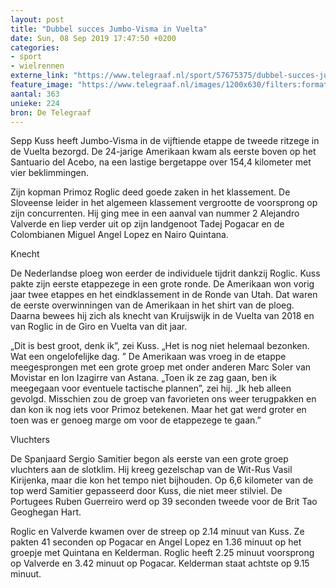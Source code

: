 ```yaml
---
layout: post
title: "Dubbel succes Jumbo-Visma in Vuelta"
date: Sun, 08 Sep 2019 17:47:50 +0200
categories: 
- sport 
- wielrennen 
externe_link: "https://www.telegraaf.nl/sport/57675375/dubbel-succes-jumbo-visma-in-vuelta"
feature_image: "https://www.telegraaf.nl/images/1200x630/filters:format(jpeg):quality(80)/cdn-kiosk-api.telegraaf.nl/1239c9e2-d268-11e9-9a49-02d2fb1aa1d7.jpg"
aantal: 363
unieke: 224
bron: De Telegraaf
---
```


<p class="intro">Sepp Kuss heeft Jumbo-Visma in de vijftiende etappe de tweede ritzege in de Vuelta bezorgd. De 24-jarige Amerikaan kwam als eerste boven op het Santuario del Acebo, na een lastige bergetappe over 154,4 kilometer met vier beklimmingen.</p> <p>Zijn kopman Primoz Roglic deed goede zaken in het klassement. De Sloveense leider in het algemeen klassement vergrootte de voorsprong op zijn concurrenten. Hij ging mee in een aanval van nummer 2 Alejandro Valverde en liep verder uit op zijn landgenoot Tadej Pogacar en de Colombianen Miguel Angel Lopez en Nairo Quintana.</p><p>Knecht</p><p>De Nederlandse ploeg won eerder de individuele tijdrit dankzij Roglic. Kuss pakte zijn eerste etappezege in een grote ronde. De Amerikaan won vorig jaar twee etappes en het eindklassement in de Ronde van Utah. Dat waren de eerste overwinningen van de Amerikaan in het shirt van de ploeg. Daarna bewees hij zich als knecht van Kruijswijk in de Vuelta van 2018 en van Roglic in de Giro en Vuelta van dit jaar.</p><p>„Dit is best groot, denk ik”, zei Kuss. „Het is nog niet helemaal bezonken. Wat een ongelofelijke dag. ” De Amerikaan was vroeg in de etappe meegesprongen met een grote groep met onder anderen Marc Soler van Movistar en Ion Izagirre van Astana. „Toen ik ze zag gaan, ben ik meegegaan voor eventuele tactische plannen”, zei hij. „Ik heb alleen gevolgd. Misschien zou de groep van favorieten ons weer terugpakken en dan kon ik nog iets voor Primoz betekenen. Maar het gat werd groter en toen was er genoeg marge om voor de etappezege te gaan.”</p><p>Vluchters</p><p>De Spanjaard Sergio Samitier begon als eerste van een grote groep vluchters aan de slotklim. Hij kreeg gezelschap van de Wit-Rus Vasil Kirijenka, maar die kon het tempo niet bijhouden. Op 6,6 kilometer van de top werd Samitier gepasseerd door Kuss, die niet meer stilviel. De Portugees Ruben Guerreiro werd op 39 seconden tweede voor de Brit Tao Geoghegan Hart.</p><p>Roglic en Valverde kwamen over de streep op 2.14 minuut van Kuss. Ze pakten 41 seconden op Pogacar en Angel Lopez en 1.36 minuut op het groepje met Quintana en Kelderman. Roglic heeft 2.25 minuut voorsprong op Valverde en 3.42 minuut op Pogacar. Kelderman staat achtste op 9.15 minuut.</p>
